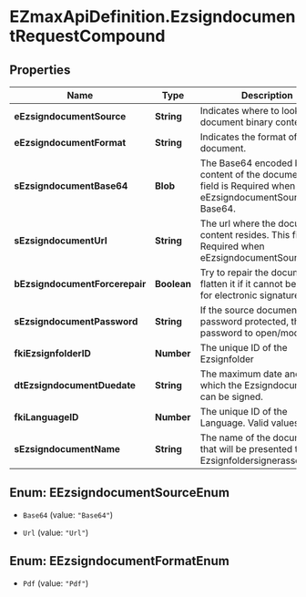 # EZmaxApiDefinition.EzsigndocumentRequestCompound

## Properties

Name | Type | Description | Notes
------------ | ------------- | ------------- | -------------
**eEzsigndocumentSource** | **String** | Indicates where to look for the document binary content. | 
**eEzsigndocumentFormat** | **String** | Indicates the format of the document. | 
**sEzsigndocumentBase64** | **Blob** | The Base64 encoded binary content of the document.  This field is Required when eEzsigndocumentSource &#x3D; Base64. | [optional] 
**sEzsigndocumentUrl** | **String** | The url where the document content resides.  This field is Required when eEzsigndocumentSource &#x3D; Url. | [optional] 
**bEzsigndocumentForcerepair** | **Boolean** | Try to repair the document or flatten it if it cannot be used for electronic signature.  | [optional] [default to true]
**sEzsigndocumentPassword** | **String** | If the source document is password protected, the password to open/modify it. | [optional] [default to &#39;&#39;]
**fkiEzsignfolderID** | **Number** | The unique ID of the Ezsignfolder | 
**dtEzsigndocumentDuedate** | **String** | The maximum date and time at which the Ezsigndocument can be signed. | 
**fkiLanguageID** | **Number** | The unique ID of the Language.  Valid values:  |Value|Description| |-|-| |1|French| |2|English| | 
**sEzsigndocumentName** | **String** | The name of the document that will be presented to Ezsignfoldersignerassociations | 



## Enum: EEzsigndocumentSourceEnum


* `Base64` (value: `"Base64"`)

* `Url` (value: `"Url"`)





## Enum: EEzsigndocumentFormatEnum


* `Pdf` (value: `"Pdf"`)




